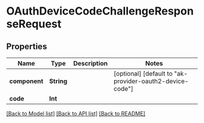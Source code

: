 # OAuthDeviceCodeChallengeResponseRequest

## Properties
Name | Type | Description | Notes
------------ | ------------- | ------------- | -------------
**component** | **String** |  | [optional] [default to "ak-provider-oauth2-device-code"]
**code** | **Int** |  | 

[[Back to Model list]](../README.md#documentation-for-models) [[Back to API list]](../README.md#documentation-for-api-endpoints) [[Back to README]](../README.md)


